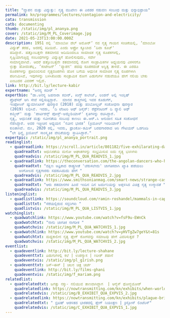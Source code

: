 ```yaml
---
title: "ವ್ಯಾಪನ ಮತ್ತು ವಿದ್ಯುತ್ತು: ನೃತ್ಯ ಮುಖೇಣ ಈ ಎರಡರ ನಡುವಣ ಸಂಬಂಧ ಮತ್ತು ಭಿನ್ನಾಭಿಪ್ರಾಯ"
permalink: kn/programmes/lectures/contagion-and-electricity/
cata: transmission
catb: documenting
thumb: /static/img/pl_ananya.png
cover: /static/img/M_PL_Coverimage.jpg
date: 2021-05-23T13:00:00.000Z
description: 1951 ರಲ್ಲಿ 'ಮಾಂಬೋ ಡೆಲ್‌ ಅಮೋರ್‌ʼ ನವ ನೃತ್ಯ ಗಾಯನ ಸಂಚಿಕೆಯಲ್ಲಿ, ʼಮಾಂಬೋ
  ವಿದ್ಯುತ್‌ ತರಹ, ಅದರಲ್ಲಿ ಕಿಡಿಯಿದೆ. ಎಂದು ಆಫ್ರೋ ಕ್ಯೂಬಾದ ʼದಿವಾ ಕೂಜ್'
  ಹಡಿದ್ದಾರೆ. ಹತ್ತೊಂಬತ್ತನೇ ಶತಮಾನದ ಆದಿಯಿಂದಲೂ ಸಾಮಾಜಿಕ ನೃತ್ಯ ರೂಪಕಗಳಲ್ಲಿ,
  ಸೃಷ್ಟಿಯಾಗುತ್ತಿದ್ದ ಸಂಬಂಧಗಳನ್ನು ವಿದ್ಯುತ್ತಿಗೆ ಹೋಲಿಸುವುದು, ಸರ್ವೇ
  ಸಾಮಾನ್ಯವಾಗಿದೆ. ಆದರೆ ಹತ್ತೊಂಬತ್ತನೇ ಶತಮಾನದಲ್ಲಿ ರೋಗ ಸಾಂಕ್ರಾಮಿಕಗಳ ಅಧ್ಯಯನವು ವಿಕಸನಗೊ
  ಳ್ಳುತ್ತಾ ಹೋದಂತೆಲ್ಲ, ʼಕಂಟೇಜನ್'‌ 'ವ್ಯಾಪನ' ಪದವು ರೂಪಕದಂತೆ ಅಸ್ಥಿತ್ವ ತಾಳಿದೆ. ಈ ಎರಡೂ
  ರೂಪಕಗಳನ್ನು ಪ್ರತಿಬಿಂಬಿಸುವ ನೃತ್ಯರೂಪಗಳು ಹೊಸ ಬಗೆಯ ಆಧುನಿಕ ಸಾಮಾಜಿಕ ನೃತ್ಯ ರೂಪಗಳಾಗಿ
  ಪರಿಣಮಿಸಿವೆ, ಇವುಗಳನ್ನು ಬಳಸಿಕೊಂಡು ಸಾಂಕ್ರಾಮಿಕ ರೋಗ ಪಿಡುಗುಗಳ ನಡುವೆಯೂ ಹೇಗೆ ನಲಿಯ ಬೇಕು
  ಎಂಬುದರ ವಿವರಣೆ ಇಲ್ಲಿದೆ.
link: http://bit.ly/lecture-kabir
expertname: "ಅನನ್ಯ ಕಬೀರ್‌ "
expertbio: "ಡಾ.ಅನನ್ಯ ಜಹನಾರಾ ಕಬೀರ್‌, ಕಿಂಗ್ಸ್‌ ಕಾಲೇಜ್‌, ಲಂಡನ್‌ ಅಲ್ಲಿ ಇಂಗ್ಲಿಷ್‌
  ಪ್ರೊಫೆಸರ್‌ ಆಗಿ ಸೇವೆ ಸಲ್ಲಿಸುತ್ತಿದ್ದಾರೆ.  ಮಾನವ ಶಾಸ್ತ್ರಗಳಲ್ಲಿ ಇವರ ಕೊಡುಗೆಗೆ,
  ಇಂಫೋಸಿಸ್‌ ಹ್ಯುಮಾನಿಟೀಸ್‌ ಪುರಸ್ಕಾರ (2018) ಮತ್ತು ಹಂಬೋಲ್ಡಟ್‌ ಸಂಶೋಧನಾ ಪುರಸ್ಕಾರ
  (2019) ಲಭಿಸಿವೆ. ಇವರು, ʼದಿ ಟೆರಿಟರಿ ಆಫ್‌ ಡಿಸೈರ್: ರೆಪ್ರೆಸೆಂಟಿಂಗ್‌ ದಿ ವ್ಯಾಲಿ ಆಫ್‌
  ಕಾಶ್ಮೀರ್' ಮತ್ತು 'ಪಾರ್ಟಿಶನ್ಸ್‌ ಪೋಸ್ಟ್‌-ಅಮ್ನೇಶಿಯಾಸ್' ಕೃತಿಗಳನ್ನು ರಚಿಸಿದ್ದಾರೆ.
  ನೃತ್ಯ, ಆಧುನಿಕತೆ ಮತ್ತು ನವೀನತೆಯ ಸಂಬಂಧ ಕಾಣಲು ಈ.ಆರ್.ಸಿ ಅನುದಾನ ಸಹಿತ ಸಂಶೋಧನೆ
  ನೆಡೆಸಿದ್ದಾರೆ. ಅವರ ಇತ್ತೀಚಿನ ಅಧ್ಯಯನ ʼನವೀನ ಭಾರತʼ (ಕ್ರಿಯೋಲ್‌ ಇಂಡಿಯಾಸ್)‌
  ಕುರಿತಾಗಿದೆ. ಮೇ, 2020 ರಲ್ಲಿ, ಇವರು, ಫ್ರಾಂಕೋ-ತಮಿಳ್‌ ಬರಹಗಾರರಾದ ಆರಿ ಗೌಟಿಯರ್‌ ಒಡಗೂಡಿ
  “ಲೇ ಥಿನ್ನೈ ಕ್ರಿಯೋಲ್‌ ಸಾಂಸ್ಕೃತಿಕ ವೇದಿಕೆಯನ್ನು ಸ್ಥಾಪಿಸಿದ್ದಾರೆ."
expertpic: /static/img/pl_ananya_portrait.png
readinglist:
  - quadreadlink: https://scroll.in/article/801182/five-exhilarating-dance-moves-that-celebrate-the-traumas-of-modernity
    quadreadtxt: ಆಧುನಿಕತೆಯ ಮನೋ ಆಘಾತಗಳನ್ನು ಸಂಭ್ರಮಿಸುವ ಐದು ನೃತ್ಯ ಭಂಗಿಗಳು
    quadreadvis: /static/img/M_PL_QUA_READVIS_1.jpg
  - quadreadlink: https://theconversation.com/the-angolan-dancers-who-helped-south-african-anthem-jerusalema-go-global-148782
    quadreadtxt: "ದಕ್ಷಿಣ ಆಫ್ರಿಕಾದ ರಾಷ್ಟ್ರಗೀತೆ 'ಜೆರುಸಲೇಮ' ಜಾಗತಿಕವಾಗಿ ಖ್ಯಾತಿ ಪಡೆಯಲು
      ಅಂಗೋಲದ ನೃತ್ಯಗಾರರು ಸಹಕರಿಸಿದುದು ಹೇಗೆ "
    quadreadvis: /static/img/M_PL_QUA_READVIS_2.jpg
  - quadreadlink: https://www.smithsonianmag.com/smart-news/strange-case-dancing-mania-struck-germany-six-centuries-ago-today-180959549/#:~:text=Called%20Tarantism%20in%20Italy%2C%20it,poisons%20the%20arachnid%20had%20injected.&text=It%20started%20in%20July%20when,Frau%20Troffea%20began%20to%20dance.
    quadreadtxt: "ಆರು ಶತಮಾನಗಳ ಹಿಂದೆ ಇಂದಿನ ದಿನ ಜರ್ಮನಿಯನ್ನು ಅಪ್ಪಳಿಸಿದ ವಿಚಿತ್ರ ನೃತ್ಯ ಉನ್ಮಾದತೆ "
    quadreadvis: /static/img/M_PL_QUA_READVIS_3.jpg
listeninglist:
  - quadlistlink: https://soundcloud.com/ramin-roshandel/mammals-in-captivity
    quadlisttxt: "ಸೆರೆಯಲ್ಲಿರುವ ಸಸ್ತನಿಗಳು "
    quadlistvis: /static/img/M_PL_QUA_LISTVIS_1.jpg
watchinglist:
  - quadwatchlink: https://www.youtube.com/watch?v=fsF9u-EWnCk
    quadwatchtxt: "ನಾನು ಜಾಗತಿಕ ನಾಗರೀಕ "
    quadwatchvis: /static/img/M_PL_QUA_WATCHVIS_1.jpg
  - quadwatchlink: https://www.youtube.com/watch?v=yHVTgZw7geY&t=81s
    quadwatchtxt: ಮಧ್ಯಕಾಲೀನ ನೃತ್ಯ ಪ್ಲೇಗ್ ರೋಗವನ್ನು ಸಮಾಜವು ಹೇಗೆ ವಿವರಿಸುತ್ತದೆ ?
    quadwatchvis: /static/img/M_PL_QUA_WATCHVIS_2.jpg
eventlist:
  - quadeventlink: http://bit.ly/lecture-shahane
    quadeventtxt: ಪಿಡುಗುಗಳಲ್ಲಿ ಕಲೆ | ಉಪನ್ಯಾಸ | ಗಿರೀಶ್‌ ಶಹಾನೆ
    quadeventvis: /static/img/pl_girish.png
  - quadeventtxt: ಡಿಸ್‌–ಈಸ್ | ಚಲನ ಚಿತ್ರ ಚರ್ಚೆ
    quadeventlink: http://bit.ly/films-ghani
    quadeventvis: /static/img/f_mariam.png
relatedlist:
  - quadrelatedtxt: ಜಗತ್ತು ನಕ್ಕು- ನಲಿಯುವ ತಾಣವಾಗಿದ್ದಾಗ  | ಆನೈಸ್‌ ಥೋನ್ಧಯೋರ್
    quadrelatedlink: https://nowtransmitting.com/kn/exhibits/when-world-laugh/
    quadrelatedvis: /static/img/B_EXHIBIT_QUA_EXPVIS_2.jpg
  - quadrelatedlink: https://nowtransmitting.com/kn/exhibits/plague-british-india/
    quadrelatedtxt: " ಬ್ರಿಟಿಷ್‌ ಆಡಳಿತದ ಭಾರತದಲ್ಲಿ ಪ್ಲೇಗ್‌ ನಿಯಂತ್ರಣ | ಕ್ರಿಸ್ಟೋಸ್‌ ಲಿಂಟೆರಿಸ್‌"
    quadrelatedvis: /static/img/C_EXHIBIT_QUA_EXPVIS_1.jpg
---
```

